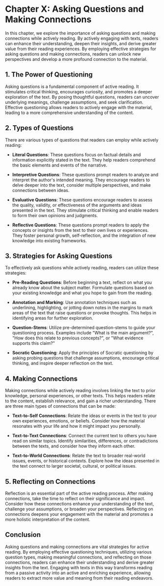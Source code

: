 Chapter X: Asking Questions and Making Connections
==================================================

In this chapter, we explore the importance of asking questions and making connections while actively reading. By actively engaging with texts, readers can enhance their understanding, deepen their insights, and derive greater value from their reading experiences. By employing effective strategies for asking questions and making connections, readers can unlock new perspectives and develop a more profound connection to the material.

**1. The Power of Questioning**
-------------------------------

Asking questions is a fundamental component of active reading. It stimulates critical thinking, encourages curiosity, and promotes a deeper exploration of the text. By posing thoughtful questions, readers can uncover underlying meanings, challenge assumptions, and seek clarification. Effective questioning allows readers to actively engage with the material, leading to a more comprehensive understanding of the content.

**2. Types of Questions**
-------------------------

There are various types of questions that readers can employ while actively reading:

* **Literal Questions**: These questions focus on factual details and information explicitly stated in the text. They help readers comprehend the basic elements and events of the narrative.

* **Interpretive Questions**: These questions prompt readers to analyze and interpret the author's intended meaning. They encourage readers to delve deeper into the text, consider multiple perspectives, and make connections between ideas.

* **Evaluative Questions**: These questions encourage readers to assess the quality, validity, or effectiveness of the arguments and ideas presented in the text. They stimulate critical thinking and enable readers to form their own opinions and judgments.

* **Reflective Questions**: These questions prompt readers to apply the concepts or insights from the text to their own lives or experiences. They foster personal growth, self-reflection, and the integration of new knowledge into existing frameworks.

**3. Strategies for Asking Questions**
--------------------------------------

To effectively ask questions while actively reading, readers can utilize these strategies:

* **Pre-Reading Questions**: Before beginning a text, reflect on what you already know about the subject matter. Formulate questions based on your existing knowledge and what you hope to gain from the reading.

* **Annotation and Marking**: Use annotation techniques such as underlining, highlighting, or jotting down notes in the margins to mark areas of the text that raise questions or provoke thoughts. This helps in identifying areas for further exploration.

* **Question-Stems**: Utilize pre-determined question-stems to guide your questioning process. Examples include "What is the main argument?", "How does this relate to previous concepts?", or "What evidence supports this claim?"

* **Socratic Questioning**: Apply the principles of Socratic questioning by asking probing questions that challenge assumptions, encourage critical thinking, and inspire deeper reflection on the text.

**4. Making Connections**
-------------------------

Making connections while actively reading involves linking the text to prior knowledge, personal experiences, or other texts. This helps readers relate to the content, establish relevance, and gain a richer understanding. There are three main types of connections that can be made:

* **Text-to-Self Connections**: Relate the ideas or events in the text to your own experiences, emotions, or beliefs. Consider how the material resonates with your life and how it might impact you personally.

* **Text-to-Text Connections**: Connect the current text to others you have read on similar topics. Identify similarities, differences, or contradictions between the texts, and consider how they inform each other.

* **Text-to-World Connections**: Relate the text to broader real-world issues, events, or historical contexts. Explore how the ideas presented in the text connect to larger societal, cultural, or political issues.

**5. Reflecting on Connections**
--------------------------------

Reflection is an essential part of the active reading process. After making connections, take the time to reflect on their significance and impact. Consider how these connections enhance your understanding of the text, challenge your assumptions, or broaden your perspectives. Reflecting on connections deepens your engagement with the material and promotes a more holistic interpretation of the content.

**Conclusion**
--------------

Asking questions and making connections are vital strategies for active reading. By employing effective questioning techniques, utilizing various question types, making meaningful connections, and reflecting on those connections, readers can enhance their understanding and derive greater insights from the text. Engaging with texts in this way transforms reading from a passive activity into an active and enriching experience, allowing readers to extract more value and meaning from their reading endeavors.
